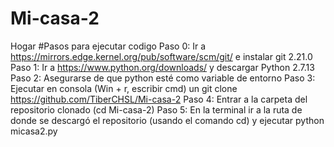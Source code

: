 # Mi-casa-2
Hogar
#Pasos para ejecutar codigo 
Paso 0: Ir a https://mirrors.edge.kernel.org/pub/software/scm/git/ e instalar git 2.21.0
Paso 1: Ir a https://www.python.org/downloads/ y descargar Python 2.7.13
Paso 2: Asegurarse de que python esté como variable de entorno
Paso 3: Ejecutar en consola (Win + r, escribir cmd) un git clone https://github.com/TiberCHSL/Mi-casa-2
Paso 4: Entrar a la carpeta del repositorio clonado (cd Mi-casa-2)
Paso 5: En la terminal ir a la ruta de donde se descargó el repositorio (usando el comando cd) y ejecutar python micasa2.py


